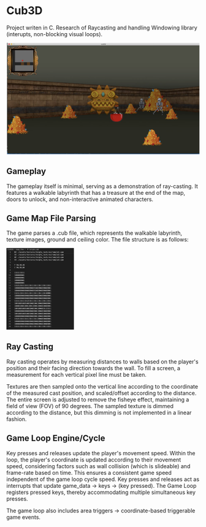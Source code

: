 # Cub3D

Project writen in C. Research of Raycasting and handling Windowing library (interupts, non-blocking visual loops).

![Alt text](https://raw.githubusercontent.com/Edvinas1122/Edvinas1122/main/cub3D_42_emomkus.png)

## Gameplay

The gameplay itself is minimal, serving as a demonstration of ray-casting. It features a walkable labyrinth that has a treasure at the end of the map, doors to unlock, and non-interactive animated characters.

## Game Map File Parsing

The game parses a .cub file, which represents the walkable labyrinth, texture images, ground and ceiling color. The file structure is as follows:

<img src="https://raw.githubusercontent.com/Edvinas1122/Edvinas1122/main/cub3D_42_emomkus_2.png" alt="cub3D_map_img" width="35%"/>

## Ray Casting

Ray casting operates by measuring distances to walls based on the player's position and their facing direction towards the wall. To fill a screen, a measurement for each vertical pixel line must be taken.

Textures are then sampled onto the vertical line according to the coordinate of the measured cast position, and scaled/offset according to the distance. The entire screen is adjusted to remove the fisheye effect, maintaining a field of view (FOV) of 90 degrees. The sampled texture is dimmed according to the distance, but this dimming is not implemented in a linear fashion.

## Game Loop Engine/Cycle

Key presses and releases update the player's movement speed. Within the loop, the player's coordinate is updated according to their movement speed, considering factors such as wall collision (which is slideable) and frame-rate based on time. This ensures a consistent game speed independent of the game loop cycle speed. Key presses and releases act as interrupts that update game_data -> keys -> (key pressed). The Game Loop registers pressed keys, thereby accommodating multiple simultaneous key presses.

The game loop also includes area triggers -> coordinate-based triggerable game events.
